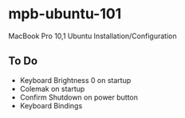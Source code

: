 # mpb-ubuntu-101
MacBook Pro 10,1 Ubuntu Installation/Configuration

## To Do

 * Keyboard Brightness 0 on startup
 * Colemak on startup
 * Confirm Shutdown on power button
 * Keyboard Bindings
